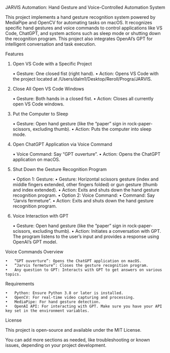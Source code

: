 JARVIS Automation: Hand Gesture and Voice-Controlled Automation System

This project implements a hand gesture recognition system powered by MediaPipe and OpenCV for automating tasks on macOS. It recognizes specific hand gestures and voice commands to control applications like VS Code, ChatGPT, and system actions such as sleep mode or shutting down the recognition program. This project also integrates OpenAI’s GPT for intelligent conversation and task execution.

Features

1. Open VS Code with a Specific Project

	•	Gesture: One closed fist (right hand).
	•	Action: Opens VS Code with the project located at /Users/dalm1/Desktop/Reroll/Progra/JARVIS.

2. Close All Open VS Code Windows

	•	Gesture: Both hands in a closed fist.
	•	Action: Closes all currently open VS Code windows.

3. Put the Computer to Sleep

	•	Gesture: Open hand gesture (like the “paper” sign in rock-paper-scissors, excluding thumb).
	•	Action: Puts the computer into sleep mode.

4. Open ChatGPT Application via Voice Command

	•	Voice Command: Say “GPT ouverture”.
	•	Action: Opens the ChatGPT application on macOS.

5. Shut Down the Gesture Recognition Program

	•	Option 1: Gesture:
	•	Gesture: Horizontal scissors gesture (index and middle fingers extended, other fingers folded) or gun gesture (thumb and index extended).
	•	Action: Exits and shuts down the hand gesture recognition program.
	•	Option 2: Voice Command:
	•	Command: Say “Jarvis fermeture”.
	•	Action: Exits and shuts down the hand gesture recognition program.

6. Voice Interaction with GPT

	•	Gesture: Open hand gesture (like the “paper” sign in rock-paper-scissors, excluding thumb).
	•	Action: Initiates a conversation with GPT. The program listens to the user’s input and provides a response using OpenAI’s GPT model.

Voice Commands Overview

	•	“GPT ouverture”: Opens the ChatGPT application on macOS.
	•	“Jarvis fermeture”: Closes the gesture recognition program.
	•	Any question to GPT: Interacts with GPT to get answers on various topics.

Requirements

	•	Python: Ensure Python 3.8 or later is installed.
	•	OpenCV: For real-time video capturing and processing.
	•	MediaPipe: For hand gesture detection.
	•	OpenAI API: For interacting with GPT. Make sure you have your API key set in the environment variables.


  License

  This project is open-source and available under the MIT License.

  You can add more sections as needed, like troubleshooting or known issues, depending on your project development.
